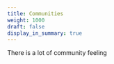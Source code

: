 ```yaml
---
title: Communities
weight: 1000
draft: false
display_in_summary: true
---
```


There is a lot of community feeling
